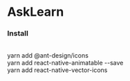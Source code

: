 # AskLearn
<h3>Install</h3><br>
yarn add @ant-design/icons<br>
yarn add react-native-animatable --save<br>
yarn add react-native-vector-icons<br>
